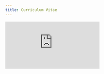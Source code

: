 ```yaml
---
title: Curriculum Vitae
---
```


<embed src="https://rademacher-p.github.io/assets/cv.pdf" type="application/pdf"/>